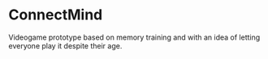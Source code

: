 # ConnectMind
Videogame prototype based on memory training and with an idea of letting everyone play it despite their age. 

